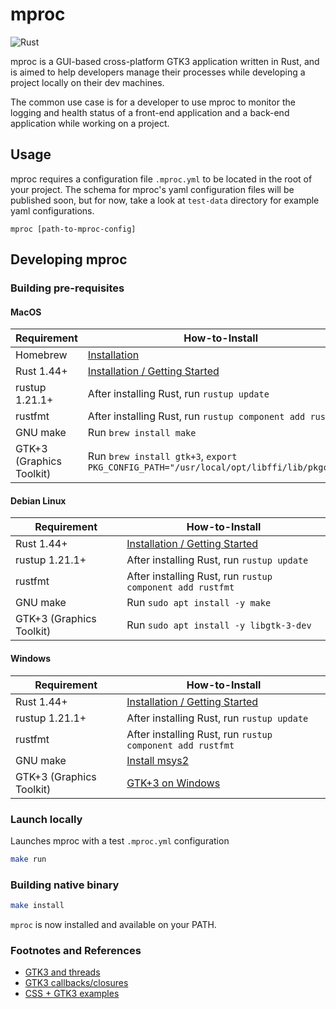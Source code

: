 # mproc

![Rust](https://github.com/ddubson/mproc/workflows/Rust/badge.svg)

mproc is a GUI-based cross-platform GTK3 application written in Rust, and is aimed to help developers manage their processes while developing
a project locally on their dev machines.

The common use case is for a developer to use mproc to monitor the logging and health status of a 
front-end application and a back-end application while working on a project.

## Usage

mproc requires a configuration file `.mproc.yml` to be located in the root of your project. The schema for mproc's yaml configuration files will be published
soon, but for now, take a look at `test-data` directory for example yaml configurations.

```
mproc [path-to-mproc-config]
```

## Developing mproc

### Building pre-requisites

#### MacOS

|Requirement|How-to-Install|
|---|---|
|Homebrew|[Installation](https://brew.sh/)|
|Rust 1.44+|[Installation / Getting Started](https://www.rust-lang.org/learn/get-started)|
|rustup 1.21.1+|After installing Rust, run `rustup update`|
|rustfmt|After installing Rust, run `rustup component add rustfmt`|
|GNU make|Run `brew install make`|
|GTK+3 (Graphics Toolkit)|Run `brew install gtk+3`, `export PKG_CONFIG_PATH="/usr/local/opt/libffi/lib/pkgconfig`|

#### Debian Linux

|Requirement|How-to-Install|
|---|---|
|Rust 1.44+|[Installation / Getting Started](https://www.rust-lang.org/learn/get-started)|
|rustup 1.21.1+|After installing Rust, run `rustup update`|
|rustfmt|After installing Rust, run `rustup component add rustfmt`|
|GNU make|Run `sudo apt install -y make`|
|GTK+3 (Graphics Toolkit)|Run `sudo apt install -y libgtk-3-dev`|

#### Windows

|Requirement|How-to-Install|
|---|---|
|Rust 1.44+|[Installation / Getting Started](https://www.rust-lang.org/learn/get-started)|
|rustup 1.21.1+|After installing Rust, run `rustup update`|
|rustfmt|After installing Rust, run `rustup component add rustfmt`|
|GNU make|[Install msys2](https://www.msys2.org/)|
|GTK+3 (Graphics Toolkit)|[GTK+3 on Windows](docs/GTK3_Windows.md)|

### Launch locally

Launches mproc with a test `.mproc.yml` configuration

```bash
make run
```

### Building native binary

```bash
make install
```

`mproc` is now installed and available on your PATH.

### Footnotes and References

- [GTK3 and threads](https://coaxion.net/blog/2019/02/mpsc-channel-api-for-painless-usage-of-threads-with-gtk-in-rust/)
- [GTK3 callbacks/closures](https://gtk-rs.org/docs-src/tutorial/closures)
- [CSS + GTK3 examples](https://github.com/gtk-rs/examples/pull/227/files)
